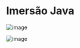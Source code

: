 # Imersão Java
![image](https://user-images.githubusercontent.com/90943414/228360564-ef1c123e-7aff-40f6-ba1c-9284099bb96f.png)


![image](https://user-images.githubusercontent.com/90943414/228391082-77011e40-5e95-44b3-9161-1c415f823f1e.png)


